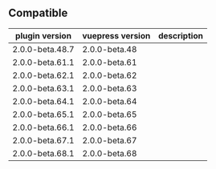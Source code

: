 ## Compatible

| plugin version  | vuepress version | description |
| --------------- | ---------------- | ----------- |
| 2.0.0-beta.48.7 | 2.0.0-beta.48    |             |
| 2.0.0-beta.61.1 | 2.0.0-beta.61    |             |
| 2.0.0-beta.62.1 | 2.0.0-beta.62    |             |
| 2.0.0-beta.63.1 | 2.0.0-beta.63    |             |
| 2.0.0-beta.64.1 | 2.0.0-beta.64    |             |
| 2.0.0-beta.65.1 | 2.0.0-beta.65    |             |
| 2.0.0-beta.66.1 | 2.0.0-beta.66    |             |
| 2.0.0-beta.67.1 | 2.0.0-beta.67    |             |
| 2.0.0-beta.68.1 | 2.0.0-beta.68    |             |
